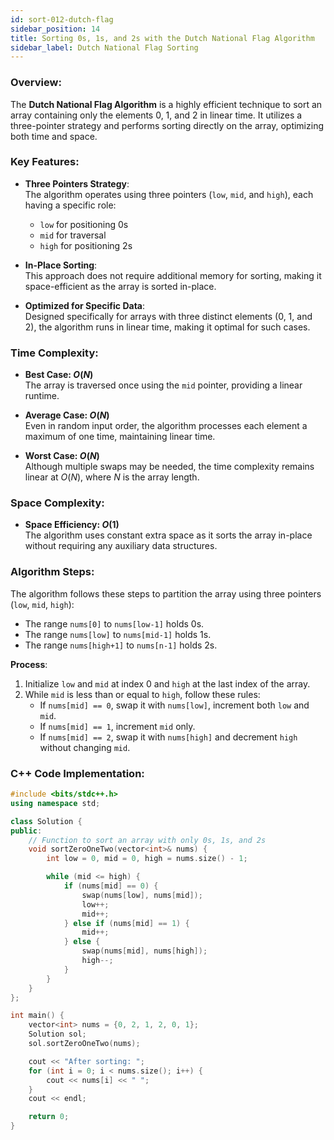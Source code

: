 ```yaml
---
id: sort-012-dutch-flag  
sidebar_position: 14  
title: Sorting 0s, 1s, and 2s with the Dutch National Flag Algorithm  
sidebar_label: Dutch National Flag Sorting  
---
```


### Overview:

The **Dutch National Flag Algorithm** is a highly efficient technique to sort an array containing only the elements 0, 1, and 2 in linear time. It utilizes a three-pointer strategy and performs sorting directly on the array, optimizing both time and space.

### Key Features:

- **Three Pointers Strategy**:  
  The algorithm operates using three pointers (`low`, `mid`, and `high`), each having a specific role:  
  - `low` for positioning 0s  
  - `mid` for traversal  
  - `high` for positioning 2s  

- **In-Place Sorting**:  
  This approach does not require additional memory for sorting, making it space-efficient as the array is sorted in-place.

- **Optimized for Specific Data**:  
  Designed specifically for arrays with three distinct elements (0, 1, and 2), the algorithm runs in linear time, making it optimal for such cases.

### Time Complexity:

- **Best Case: $O(N)$**  
  The array is traversed once using the `mid` pointer, providing a linear runtime.

- **Average Case: $O(N)$**  
  Even in random input order, the algorithm processes each element a maximum of one time, maintaining linear time.

- **Worst Case: $O(N)$**  
  Although multiple swaps may be needed, the time complexity remains linear at $O(N)$, where $N$ is the array length.

### Space Complexity:

- **Space Efficiency: $O(1)$**  
  The algorithm uses constant extra space as it sorts the array in-place without requiring any auxiliary data structures.

### Algorithm Steps:

The algorithm follows these steps to partition the array using three pointers (`low`, `mid`, `high`):

- The range `nums[0]` to `nums[low-1]` holds 0s.
- The range `nums[low]` to `nums[mid-1]` holds 1s.
- The range `nums[high+1]` to `nums[n-1]` holds 2s.

**Process**:
1. Initialize `low` and `mid` at index 0 and `high` at the last index of the array.
2. While `mid` is less than or equal to `high`, follow these rules:
   - If `nums[mid] == 0`, swap it with `nums[low]`, increment both `low` and `mid`.
   - If `nums[mid] == 1`, increment `mid` only.
   - If `nums[mid] == 2`, swap it with `nums[high]` and decrement `high` without changing `mid`.

### C++ Code Implementation:

```cpp
#include <bits/stdc++.h>
using namespace std;

class Solution {
public:
    // Function to sort an array with only 0s, 1s, and 2s
    void sortZeroOneTwo(vector<int>& nums) {
        int low = 0, mid = 0, high = nums.size() - 1;

        while (mid <= high) {
            if (nums[mid] == 0) {
                swap(nums[low], nums[mid]);
                low++;
                mid++;
            } else if (nums[mid] == 1) {
                mid++;
            } else {
                swap(nums[mid], nums[high]);
                high--;
            }
        }
    }
};

int main() {
    vector<int> nums = {0, 2, 1, 2, 0, 1};
    Solution sol;
    sol.sortZeroOneTwo(nums);

    cout << "After sorting: ";
    for (int i = 0; i < nums.size(); i++) {
        cout << nums[i] << " ";
    }
    cout << endl;

    return 0;
}
